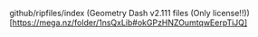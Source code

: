 github/ripfiles/index
(Geometry Dash v2.111 files (Only license!!))[https://mega.nz/folder/1nsQxLib#okGPzHNZOumtqwEerpTiJQ]

